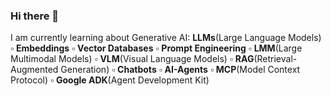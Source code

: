 ### Hi there 👋
I am currently learning about Generative AI:  **LLMs**(Large Language Models) ▫︎ **Embeddings** ▫︎ **Vector Databases** ▫︎ **Prompt Engineering** ▫︎ **LMM**(Large Multimodal Models) ▫︎ **VLM**(Visual Language Models) ▫︎ **RAG**(Retrieval-Augmented Generation) ▫︎ **Chatbots** ▫︎ **AI-Agents** ▫︎ **MCP**(Model Context Protocol) ▫︎ **Google ADK**(Agent Development Kit)
<!--
**estelacode/estelacode** is a ✨ _special_ ✨ repository because its `README.md` (this file) appears on your GitHub profile.

Here are some ideas to get you started:

- 🔭 I’m currently working on ...
- 🌱 I’m currently learning ...
- 👯 I’m looking to collaborate on ...
- 🤔 I’m looking for help with ...
- 💬 Ask me about ...
- 📫 How to reach me: ...
- 😄 Pronouns: ...
- ⚡ Fun fact: ...
-->
